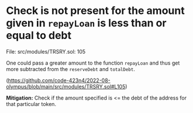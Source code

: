 # Check is not present for the amount given in `repayLoan` is less than or equal to debt

File: src/modules/TRSRY.sol: 105

One could pass a greater amount to the function `repayLoan` and thus get more subtracted from the `reserveDebt` and `totalDebt`.

(https://github.com/code-423n4/2022-08-olympus/blob/main/src/modules/TRSRY.sol#L105)

**Mitigation:**
Check if the amount specified is <= the debt of the address for that particular token.

